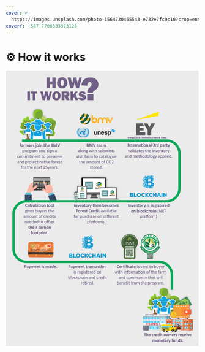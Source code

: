 ```yaml
---
cover: >-
  https://images.unsplash.com/photo-1564730465543-e732e7fc9c10?crop=entropy&cs=tinysrgb&fm=jpg&ixid=MnwxOTcwMjR8MHwxfHNlYXJjaHw4fHxlbmdpbmV8ZW58MHx8fHwxNjU2OTE3MTAw&ixlib=rb-1.2.1&q=80
coverY: -587.7706333973128
---
```


# ⚙ How it works

![](<../.gitbook/assets/image (6).png>)
